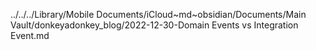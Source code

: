 ../../../Library/Mobile Documents/iCloud~md~obsidian/Documents/Main Vault/donkeyadonkey_blog/2022-12-30-Domain Events vs Integration Event.md